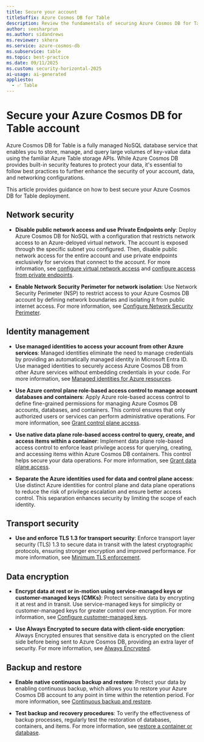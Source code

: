 ```yaml
---
title: Secure your account
titleSuffix: Azure Cosmos DB for Table
description: Review the fundamentals of securing Azure Cosmos DB for Table from the perspective of data and networking security.
author: seesharprun
ms.author: sidandrews
ms.reviewer: skhera
ms.service: azure-cosmos-db
ms.subservice: table
ms.topic: best-practice
ms.date: 09/11/2025
ms.custom: security-horizontal-2025
ai-usage: ai-generated
appliesto:
  - ✅ Table
---
```


# Secure your Azure Cosmos DB for Table account

Azure Cosmos DB for Table is a fully managed NoSQL database service that enables you to store, manage, and query large volumes of key-value data using the familiar Azure Table storage APIs. While Azure Cosmos DB provides built-in security features to protect your data, it's essential to follow best practices to further enhance the security of your account, data, and networking configurations.

This article provides guidance on how to best secure your Azure Cosmos DB for Table deployment.

## Network security

- **Disable public network access and use Private Endpoints only**: Deploy Azure Cosmos DB for NoSQL with a configuration that restricts network access to an Azure-deloyed virtual network. The account is exposed through the specific subnet you configured. Then, disable public network access for the entire account and use private endpoints exclusively for services that connect to the account. For more information, see [configure virtual network access](../how-to-configure-vnet-service-endpoint.md) and [configure access from private endpoints](../how-to-configure-private-endpoints.md).

- **Enable Network Security Perimeter for network isolation**: Use Network Security Perimeter (NSP) to restrict access to your Azure Cosmos DB account by defining network boundaries and isolating it from public internet access. For more information, see [Configure Network Security Perimeter](../how-to-configure-nsp.md).

## Identity management

- **Use managed identities to access your account from other Azure services**: Managed identities eliminate the need to manage credentials by providing an automatically managed identity in Microsoft Entra ID. Use managed identities to securely access Azure Cosmos DB from other Azure services without embedding credentials in your code. For more information, see [Managed identities for Azure resources](/entra/identity/managed-identities-azure-resources/overview).

- **Use Azure control plane role-based access control to manage account databases and containers**: Apply Azure role-based access control to define fine-grained permissions for managing Azure Cosmos DB accounts, databases, and containers. This control ensures that only authorized users or services can perform administrative operations. For more information, see [Grant control plane access](how-to-connect-role-based-access-control.md#grant-control-plane-role-based-access).

- **Use native data plane role-based access control to query, create, and access items within a container**: Implement data plane role-based access control to enforce least privilege access for querying, creating, and accessing items within Azure Cosmos DB containers. This control helps secure your data operations. For more information, see [Grant data plane access](how-to-connect-role-based-access-control.md#grant-data-plane-role-based-access).

- **Separate the Azure identities used for data and control plane access**: Use distinct Azure identities for control plane and data plane operations to reduce the risk of privilege escalation and ensure better access control. This separation enhances security by limiting the scope of each identity.

## Transport security

- **Use and enforce TLS 1.3 for transport security**: Enforce transport layer security (TLS) 1.3 to secure data in transit with the latest cryptographic protocols, ensuring stronger encryption and improved performance. For more information, see [Minimum TLS enforcement](../self-serve-minimum-tls-enforcement.md).

## Data encryption

- **Encrypt data at rest or in-motion using service-managed keys or customer-managed keys (CMKs)**: Protect sensitive data by encrypting it at rest and in transit. Use service-managed keys for simplicity or customer-managed keys for greater control over encryption. For more information, see [Configure customer-managed keys](../how-to-setup-customer-managed-keys.md).

- **Use Always Encrypted to secure data with client-side encryption**: Always Encrypted ensures that sensitive data is encrypted on the client side before being sent to Azure Cosmos DB, providing an extra layer of security. For more information, see [Always Encrypted](../how-to-always-encrypted.md).

## Backup and restore

- **Enable native continuous backup and restore**: Protect your data by enabling continuous backup, which allows you to restore your Azure Cosmos DB account to any point in time within the retention period. For more information, see [Continuous backup and restore](../online-backup-and-restore.md).

- **Test backup and recovery procedures**: To verify the effectiveness of backup processes, regularly test the restoration of databases, containers, and items. For more information, see [restore a container or database](../how-to-restore-in-account-continuous-backup.md).
